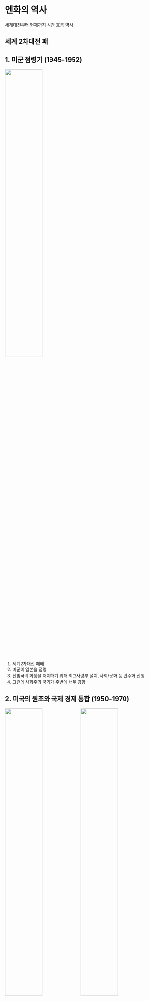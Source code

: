 # 엔화의 역사
세계대전부터 현재까지 시간 흐름 역사

## 세계 2차대전 패

## 1. 미군 점령기 (1945-1952)
<img src="image-2.png" width="49%">

1. 세계2차대전 패배
2. 미군이 일본을 점령 
3. 전범국의 회생을 저지하기 위해 최고사령부 설치, 사회/문화 등 민주화 진행
4. 그런데 사회주의 국가가 주변에 너무 강함


## 2. 미국의 원조와 국제 경제 통합 (1950-1970)
<img src="image-4.png" width="49%"><img src="image-3.png" width="49%">

1. 미국의 안보를 위해 아시아권에서 사회주의 세력에 대항할 필요성이 생김
2. 일본의 경제 원조를 결정 (안보 책임지고, 경제 원조)
3. 한국 전쟁, 베트남 전쟁의 폭발적인 수요에 판매를 하며 경제 회복에 큰 도움을 받음
4. IMF, OECD, GATT 등 다양한 단체 가입하면서 국제 무역 경제까지 진출


## 3. 고도 경제 성장기 (1970-)
<img src="image-5.png" width="49%">  (미국금리)

1. 안보는 미국에게 맡기고, 경제 성장에 중점
2. 경제 성장: 정부 정책으로 중공업/자동차/전자/기술혁신 등 국제 시장에서 성공, 교육 강화까지
3. 오일쇼크 발생(1970,1979): 미국 금리 인상(20%) (물가를 잡기 위해(디플레이션 유도) + 달러 강화로 원자재 수입 유리) -> 미국 기업 박살 -> 경제가 조금 둔화되며 물가는 잡힘 -> 일본의 수출 좋아짐 (에너지 효율성을 높이는 정책+미국기업박살+엔화 약세(미국 금리가 높아 미국으로 돈이 움직여서 달러 강세됨))

## 4. 경제대국 (1985-)
1. 오일쇼크 이후 미국의 안좋은 경제상황을 달러 약화로 타개(플라자합의) -> `빚 탕감`(부채 부담 감소) + `수출 이득`
2. 엔화 강세 -> 일본은 수출이 어려워져 내수경기 부양 정책으로 변경 -> 일본으로 자본 이동 -> 주가 상승 (시장으로 자본이 많이 들어와서 회사들이 은행(대출 이자)에서 돈을 빌리지 않게 됨 왜냐면 투자받기 쉬움)
3. 은행들이 가계를 대상으로 사업시작(주택담보대출비율=120% (현재 우리나라는 40%)) -> `저금리 + 자본유입 + 은행경쟁`으로 부동산 시장 계속 상승


## 5. 버블 (1985-1989)
<img src="image-6.png" width="49%"><img src="image-7.png" width="49%"> (1)일본금리 (2)일본주식

1. 1987년 미국 주식(다우지수) 22% 대폭락 (버블 터짐) -> 미국이 시장에 큰 타격이 가지 않게 금리 인하 (돈 풀어서 활성화), 미국 은행이 다른 나라 은행에 금리 인하 요청 (자본이 금리 높은곳으로 이동해서 미국 경제가 둔화되는것을 막으려고)
2. 하지만 일본은 지금 시장에 돈이 많아서(인플레이션 상황) 금리 인하 못함
3. 1989년 미국이 일본 성장 제제 (미일 구조 협의) -> 내수 시장 개방, 일본의 수출을 줄이고 수입을 많이 하도록 유도
4. 일본 정부 국토 부동산 재개발(대규모 일자리로 내수시장 활성화) -> 물가 오르기 시작(대출 더 받으며) -> 정부: 금리 대폭 인상 -> 주가 40% 폭락 -> 부동산 폭락
5. 버블 터지면서 경제 패닉 시작


## 6. 버블 이후 1 (1990-)
<img src="image-8.png" width="49%"><img src="image-9.png" width="49%">  (1)고베대지진 (2)걸프전

1. 심한 패닉 경제 부양을 위해 금리 인하를 빠르게 해야하는데, 세계상황: "걸프전으로 유가 상승 -> 물가상승이 됨, 그런데 금리 낮추면 물가가 더 올라가는것" 을 방지하기 위해 금리 인하 속도를 늦춤
2. 너무 느린 금리 인하로 시장이 얼어버림
3. 정부는 도로건설 등 활성화 유도, 금리 계속 인하했지만.. 지진까지 발생
4. 기업과 보험회사가 해외자본을 엔화로 바꿔서 재건에 도움 -> 엔화 초강세 됨 -> 수출 어려워 짐 
5. G7회담에 엔화 약세 요구, 금융기관 부실 문제가 경제에 영향이 큰거같아서 정책 변경 (금융기관을 통해 유동성을 공급해서 경기부양이 최선인것 같다)

## 7. 버블 이후 2
<img src="image-10.png" width="49%"><img src="image-12.png" width="49%">  (1)머리아픈 일본인 (2)IMF 구제금융
1. 그런데 금융기관 유동성 공급으로 시장 활성화가 아닌, 눈앞의 불을 끄기 위해 부동산 경기부양에 직접 재정 낭비를 함 (미국은 2008년 경제 대공황때, 이 사건을 보고 금융기관에 유동성 공급을 함)
2. 정부가 빚을 내며 경기 부양 시도 (1996, GDP대비 70%)
3. 재정 빚 탕감을 위해 세금 업 -> 경기 둔화
4. 1997 아시아 외환위기 -> 일본기업들의 외국 시장에 투자한 자본이 하락함 -> 은행, 증권사 파산

## 7. 버블 이후 3 (2000-)
<img src="image-11.png" width="33%"><img src="image-13.png" width="33%"><img src="image-14.png" width="33%">  (1)리만브라더스 사태 (2)동일본 대지진 (3)후쿠시마 원전 폭발
1. 이제 금융기관을 중심으로 살리기 시작 (금융기관에게 부실채권 청산 요구)
2. 부실 기업 청산됨 -> 실업자 증가 -> 잠시 경기둔화
3. 추가로 정부 빚 탕감을 위해 5년간 통화 발행 시작 -> 인플레이션 -> 토지, 수출 완화되서 경기 살아남
4. 인플레이션 무서워서 잠시 발행 중지 
5. 미국 경제대공황 발생 -> 미국 금리 축소 -> 일본으로 자본 움직여서 엔화 강세
6. 2011년 동일본 대지진 -> 엔화 더블 강세
7. 후쿠시마 원전사고 -> 엔화 더블더블 강세
8. 경제와 수출 둔화

## 8. 2010년
1. 재선당시 경제 상황이 안좋아 민주당 패배 후 아베 당선
2. 경기 부양을 위해 3개 화살 정책 시행, 통화 발행 시작






# 느낀점
- 복잡하다
- 금융위기는 미국처럼 기축통화 발권력을 가진 상태가 아니면 왠만해서 재기하기 힘든거같다.
- 상황에 따라서 외수시장과 내수시장 초점을 맞춰서 경기를 부양하는것 같다
- 수출은 경기를 부양(상승 유도)하는데 좋은것 같고, 수입은 경기 하락을 방어하는데 좋은것 같다.
